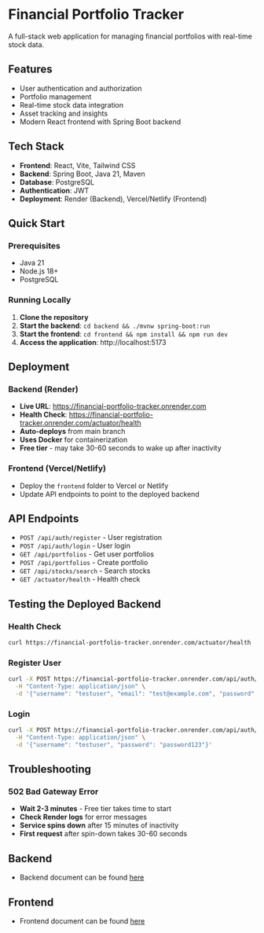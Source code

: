 # Financial Portfolio Tracker

A full-stack web application for managing financial portfolios with real-time stock data.

## Features

- User authentication and authorization
- Portfolio management
- Real-time stock data integration
- Asset tracking and insights
- Modern React frontend with Spring Boot backend

## Tech Stack

- **Frontend**: React, Vite, Tailwind CSS
- **Backend**: Spring Boot, Java 21, Maven
- **Database**: PostgreSQL
- **Authentication**: JWT
- **Deployment**: Render (Backend), Vercel/Netlify (Frontend)

## Quick Start

### Prerequisites
- Java 21
- Node.js 18+
- PostgreSQL

### Running Locally

1. **Clone the repository**
2. **Start the backend**: `cd backend && ./mvnw spring-boot:run`
3. **Start the frontend**: `cd frontend && npm install && npm run dev`
4. **Access the application**: http://localhost:5173

## Deployment

### Backend (Render)
- **Live URL**: https://financial-portfolio-tracker.onrender.com
- **Health Check**: https://financial-portfolio-tracker.onrender.com/actuator/health
- **Auto-deploys** from main branch
- **Uses Docker** for containerization
- **Free tier** - may take 30-60 seconds to wake up after inactivity

### Frontend (Vercel/Netlify)
- Deploy the `frontend` folder to Vercel or Netlify
- Update API endpoints to point to the deployed backend

## API Endpoints

- `POST /api/auth/register` - User registration
- `POST /api/auth/login` - User login
- `GET /api/portfolios` - Get user portfolios
- `POST /api/portfolios` - Create portfolio
- `GET /api/stocks/search` - Search stocks
- `GET /actuator/health` - Health check

## Testing the Deployed Backend

### Health Check
```bash
curl https://financial-portfolio-tracker.onrender.com/actuator/health
```

### Register User
```bash
curl -X POST https://financial-portfolio-tracker.onrender.com/api/auth/register \
  -H "Content-Type: application/json" \
  -d '{"username": "testuser", "email": "test@example.com", "password": "password123"}'
```

### Login
```bash
curl -X POST https://financial-portfolio-tracker.onrender.com/api/auth/login \
  -H "Content-Type: application/json" \
  -d '{"username": "testuser", "password": "password123"}'
```

## Troubleshooting

### 502 Bad Gateway Error
- **Wait 2-3 minutes** - Free tier takes time to start
- **Check Render logs** for error messages
- **Service spins down** after 15 minutes of inactivity
- **First request** after spin-down takes 30-60 seconds

## Backend

- Backend document can be found [here](./backend/README.md)

## Frontend

- Frontend document can be found [here](./frontend/README.md)
